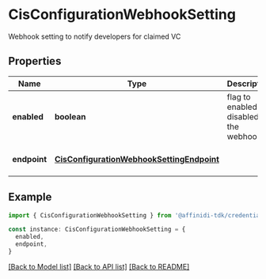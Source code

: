 # CisConfigurationWebhookSetting

Webhook setting to notify developers for claimed VC

## Properties

| Name         | Type                                                                                    | Description                             | Notes                             |
| ------------ | --------------------------------------------------------------------------------------- | --------------------------------------- | --------------------------------- |
| **enabled**  | **boolean**                                                                             | flag to enabled or disabled the webhook | [default to false]                |
| **endpoint** | [**CisConfigurationWebhookSettingEndpoint**](CisConfigurationWebhookSettingEndpoint.md) |                                         | [optional] [default to undefined] |

## Example

```typescript
import { CisConfigurationWebhookSetting } from '@affinidi-tdk/credential-issuance-client'

const instance: CisConfigurationWebhookSetting = {
  enabled,
  endpoint,
}
```

[[Back to Model list]](../README.md#documentation-for-models) [[Back to API list]](../README.md#documentation-for-api-endpoints) [[Back to README]](../README.md)
